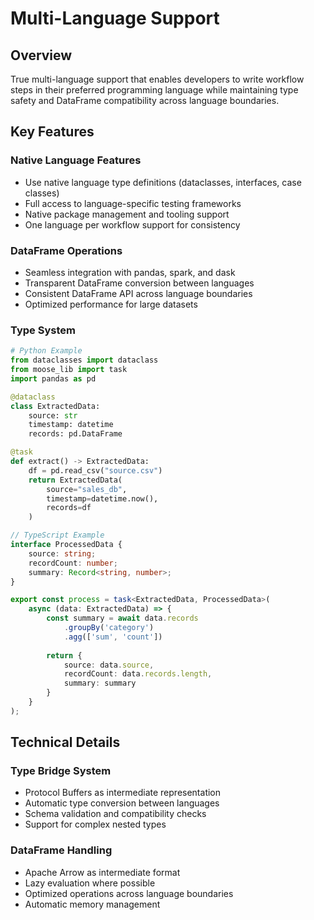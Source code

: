 # Multi-Language Support

## Overview
True multi-language support that enables developers to write workflow steps in their preferred programming language while maintaining type safety and DataFrame compatibility across language boundaries.

## Key Features

### Native Language Features
- Use native language type definitions (dataclasses, interfaces, case classes)
- Full access to language-specific testing frameworks
- Native package management and tooling support
- One language per workflow support for consistency

### DataFrame Operations
- Seamless integration with pandas, spark, and dask
- Transparent DataFrame conversion between languages
- Consistent DataFrame API across language boundaries
- Optimized performance for large datasets

### Type System
```python
# Python Example
from dataclasses import dataclass
from moose_lib import task
import pandas as pd

@dataclass
class ExtractedData:
    source: str
    timestamp: datetime
    records: pd.DataFrame

@task
def extract() -> ExtractedData:
    df = pd.read_csv("source.csv")
    return ExtractedData(
        source="sales_db",
        timestamp=datetime.now(),
        records=df
    )
```

```typescript
// TypeScript Example
interface ProcessedData {
    source: string;
    recordCount: number;
    summary: Record<string, number>;
}

export const process = task<ExtractedData, ProcessedData>(
    async (data: ExtractedData) => {
        const summary = await data.records
            .groupBy('category')
            .agg(['sum', 'count'])
        
        return {
            source: data.source,
            recordCount: data.records.length,
            summary: summary
        }
    }
);
```

## Technical Details

### Type Bridge System
- Protocol Buffers as intermediate representation
- Automatic type conversion between languages
- Schema validation and compatibility checks
- Support for complex nested types

### DataFrame Handling
- Apache Arrow as intermediate format
- Lazy evaluation where possible
- Optimized operations across language boundaries
- Automatic memory management